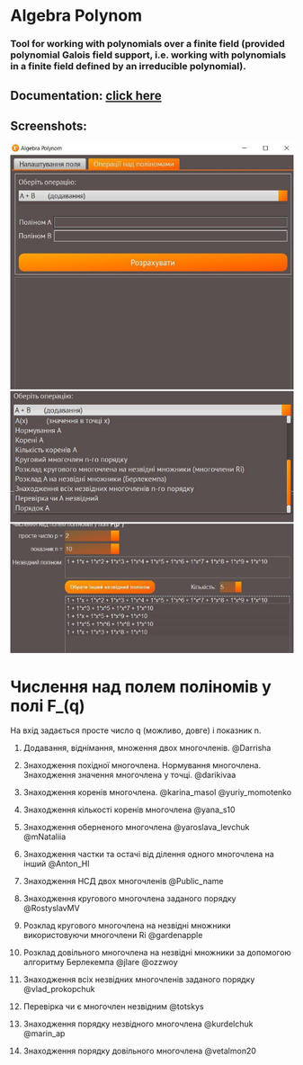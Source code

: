 # Algebra Polynom
### Tool for working with polynomials over a finite field (provided polynomial Galois field support, i.e. working with polynomials in a finite field defined by an irreducible polynomial).

## Documentation: [click here](documentation/doc.pdf)

## Screenshots:

<img src="screenshots/1.jpg">
<img src="screenshots/2.jpg">
<img src="screenshots/3.jpg">

# Числення над полем поліномів у полі F\_(q)
На вхід задається просте число q (можливо, довге) і показник n.

1. Додавання, віднімання, множення двох многочленів.
   @Darrisha

2. Знаходження похідної многочлена. Нормування многочлена. Знаходження значення многочлена у точці.
   @darikivaa

3. Знаходження коренів многочлена.
   @karina_masol
   @yuriy_momotenko

4. Знаходження кількості коренів многочлена
   @yana_s10

5. Знаходження оберненого многочлена
   @yaroslava_levchuk
   @mNataliia

6. Знаходження частки та остачі від ділення одного многочлена на інший
   @Anton_Hl

7. Знаходження НСД двох многочленів
   @Public_name

8. Знаходження кругового многочлена заданого порядку
   @RostyslavMV

9. Розклад кругового многочлена на незвідні множники використовуючи многочлени Ri
   @gardenapple

10. Розклад довільного многочлена на незвідні множники за допомогою алгоритму Берлекемпа
    @jlare
    @ozzwoy

11. Знаходження всіх незвідних многочленів заданого порядку
    @vlad_prokopchuk

12. Перевірка чи є многочлен незвідним
    @totskys

13. Знаходження порядку незвідного многочлена
    @kurdelchuk
    @marin_ap

14. Знаходження порядку довільного многочлена
    @vetalmon20
